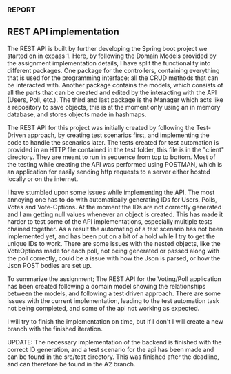 ### REPORT ###
## REST API implementation ##
The REST API is built by further developing the Spring boot project we started on in expass 1. 
Here, by following the Domain Models provided by the assignment implementation details, I have split the functionality into different packages.
One package for the controllers, containing everything that is used for the programming interface; all the CRUD methods that can be interacted with.
Another package contains the models, which consists of all the parts that can be created and edited by the interacting with the API (Users, Poll, etc.).
The third and last package is the Manager which acts like a repository to save objects, this is at the moment only using an in memory database, and stores objects made in hashmaps.

The REST API for this project was initially created by following the Test-Driven approach, by creating test scenarios first, and implementing the code to handle the scenarios later.
The tests created for test automation is provided in an HTTP file contained in the test folder, this file is in the "client" directory. They are meant to run in sequence from top to bottom.
Most of the testing while creating the API was performed using POSTMAN, which is an application for easily sending http requests to a server either hosted locally or on the internet.

I have stumbled upon some issues while implementing the API. The most annoying one has to do with automatically generating IDs for Users, Polls, Votes and Vote-Options.
At the moment the IDs are not correctly generated and I am getting null values whenever an object is created. This has made it harder to test some of the API implementations, especially multiple tests chained together. 
As a result the automating of a test scenario has not been implemented yet, and has been put on a bit of a hold while I try to get the unique IDs to work. 
There are some issues with the nested objects, like the VoteOptions made for each poll, not being generated or passed along with the poll correctly, could be a issue with how the Json is parsed, or how the Json POST bodies are set up.

To summarize the assignment; The REST API for the Voting/Poll application has been created following a domain model showing the relationships between the models, and following a test driven approach.
There are some issues with the current implementation, leading to the test automation task not being completed, and some of the api not working as expected.

I will try to finish the implementation on time, but if I don't I will create a new branch with the finished iteration.

UPDATE: The necessary implementation of the backend is finished with the correct ID generation, and a test scenario for the api has been made and can be found in the src/test directory. This was finished after the deadline, and can therefore be found in the A2 branch.

